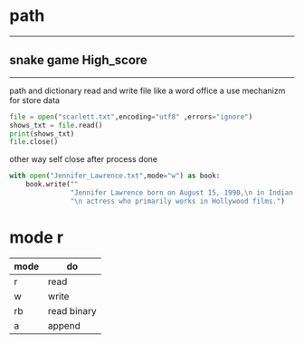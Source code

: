 # path

 ---
 
## snake game High_score

---



path and dictionary  read and write file like a word  office   a use mechanizm  for store  data

```python
file = open("scarlett.txt",encoding="utf8" ,errors="ignore")
shows_txt = file.read()
print(shows_txt)
file.close()

```

other way self close  after process done 
```python
with open("Jennifer_Lawrence.txt",mode="w") as book:   
    book.write(""
               "Jennifer Lawrence born on August 15, 1990,\n in Indian Hills, Kentucky, United States, is an American film"
               "\n actress who primarily works in Hollywood films.")
 ```
 
 # mode   r
 
 |mode|do|
 |----|---|
 |r|read|
 |w|write|
 |rb|read binary|
 |a|append|
 
